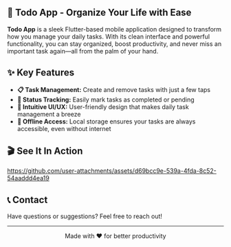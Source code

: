 ## 📱 Todo App - Organize Your Life with Ease

**Todo App** is a sleek Flutter-based mobile application designed to transform how you manage your daily tasks. With its clean interface and powerful functionality, you can stay organized, boost productivity, and never miss an important task again—all from the palm of your hand.

## ✨ Key Features

- **📋 Task Management:** Create and remove tasks with just a few taps
- **🔄 Status Tracking:** Easily mark tasks as completed or pending
- **🎨 Intuitive UI/UX:** User-friendly design that makes daily task management a breeze
- **📱 Offline Access:** Local storage ensures your tasks are always accessible, even without internet

## 🎬 See It In Action
https://github.com/user-attachments/assets/d69bcc9e-539a-4fda-8c52-54aaddd4ea19

## 📞 Contact

Have questions or suggestions? Feel free to reach out!

---

<p align="center">Made with ❤️ for better productivity</p>
